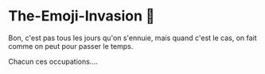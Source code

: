 # The-Emoji-Invasion 🫥

Bon, c'est pas tous les jours qu'on s'ennuie, mais quand c'est le cas, on fait comme on peut pour passer le temps.

Chacun ces occupations....
